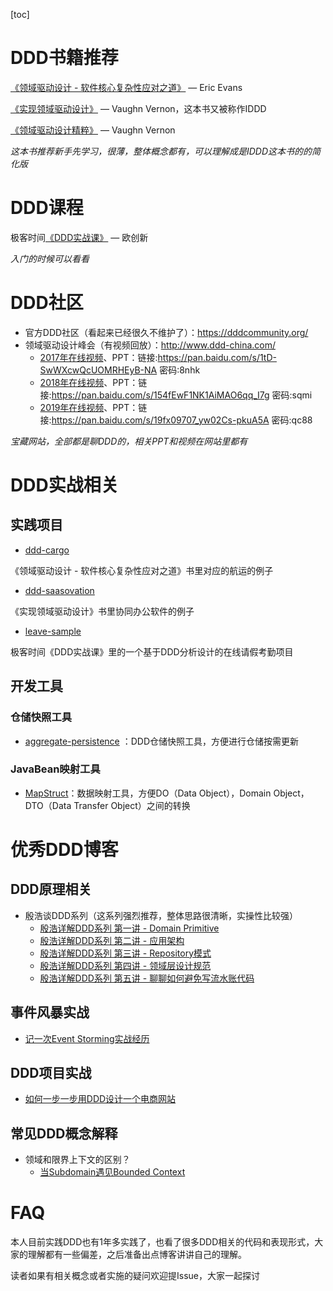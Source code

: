 [toc]



# DDD书籍推荐

[《领域驱动设计 - 软件核心复杂性应对之道》](https://book.douban.com/subject/26819666/) — Eric Evans

[《实现领域驱动设计》](https://book.douban.com/subject/25844633/) — Vaughn Vernon，这本书又被称作IDDD

[《领域驱动设计精粹》](https://book.douban.com/subject/30333944/) — Vaughn Vernon

*这本书推荐新手先学习，很薄，整体概念都有，可以理解成是IDDD这本书的的简化版*

# DDD课程

极客时间[《DDD实战课》](https://time.geekbang.org/column/intro/238?code=Dq5EPat2lNV4uAWZZZXDh1XwkFhfbSyCQCJd4UDnlfQ%3D) — 欧创新

*入门的时候可以看看*

# DDD社区

* 官方DDD社区（看起来已经很久不维护了）：https://dddcommunity.org/
* 领域驱动设计峰会（有视频回放）：http://www.ddd-china.com/
  * [2017年在线视频](https://www.itdks.com/Home/Act/apply?mUid=3049982&id=1790)、PPT：链接:https://pan.baidu.com/s/1tD-SwWXcwQcUOMRHEyB-NA  密码:8nhk
  * [2018年在线视频](https://www.itdks.com/index.php/Act/apply_upgrade/id/2638/mUid/0/tpl/tpltwo.html#dingbu)、PPT：链接:https://pan.baidu.com/s/154fEwF1NK1AiMAO6qq_I7g  密码:sqmi
  * [2019年在线视频](https://www.itdks.com/Act/apply?id=3188&from=search)、PPT：链接:https://pan.baidu.com/s/19fx09707_yw02Cs-pkuA5A  密码:qc88

*宝藏网站，全部都是聊DDD的，相关PPT和视频在网站里都有*

# DDD实战相关

## 实践项目

* [ddd-cargo](https://github.com/citerus/dddsample-core)

《领域驱动设计 - 软件核心复杂性应对之道》书里对应的航运的例子

* [ddd-saasovation](https://github.com/VaughnVernon/IDDD_Samples)

《实现领域驱动设计》书里协同办公软件的例子

* [leave-sample](https://github.com/ouchuangxin/leave-sample)

极客时间《DDD实战课》里的一个基于DDD分析设计的在线请假考勤项目

## 开发工具

### 仓储快照工具

* [aggregate-persistence](https://github.com/meixuesong/aggregate-persistence) ：DDD仓储快照工具，方便进行仓储按需更新

### JavaBean映射工具

* [MapStruct](https://github.com/mapstruct/mapstruct)：数据映射工具，方便DO（Data Object），Domain Object，DTO（Data Transfer Object）之间的转换

# 优秀DDD博客

## DDD原理相关

* 殷浩谈DDD系列（这系列强烈推荐，整体思路很清晰，实操性比较强）
  * [殷浩详解DDD系列 第一讲 - Domain Primitive](https://mp.weixin.qq.com/s/kpXklmidsidZEiHNw57QAQ)
  * [殷浩详解DDD系列 第二讲 - 应用架构](https://mp.weixin.qq.com/s/MU1rqpQ1aA1p7OtXqVVwxQ)
  * [殷浩详解DDD系列 第三讲 - Repository模式](https://mp.weixin.qq.com/s/1bcymUcjCkOdvVygunShmw)
  * [殷浩详解DDD系列 第四讲 - 领域层设计规范](https://mp.weixin.qq.com/s/w1zqhWGuDPsCayiOgfxk6w)
  * [殷浩详解DDD系列 第五讲 - 聊聊如何避免写流水账代码](https://mp.weixin.qq.com/s/1rdnkROdcNw5ro4ct99SqQ)

## 事件风暴实战

* [记一次Event Storming实战经历](https://www.jianshu.com/p/ba85d2a9a9d8)

## DDD项目实战

* [如何一步一步用DDD设计一个电商网站](https://www.cnblogs.com/Zachary-Fan/p/5991674.html)

## 常见DDD概念解释

* 领域和限界上下文的区别？
  * [当Subdomain遇见Bounded Context](https://insights.thoughtworks.cn/subdomain-and-bounded-context/)

# FAQ

本人目前实践DDD也有1年多实践了，也看了很多DDD相关的代码和表现形式，大家的理解都有一些偏差，之后准备出点博客讲讲自己的理解。

读者如果有相关概念或者实施的疑问欢迎提Issue，大家一起探讨

